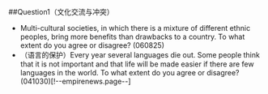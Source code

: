 \#\#Question1（文化交流与冲突）

* Multi-cultural societies, in which there is a mixture of different ethnic peoples, bring more benefits than drawbacks to a country. To what extent do you agree or disagree? \(060825\)
* （语言的保护）Every year several languages die out. Some people think that it is not important and that life will be made easier if there are few languages in the world. To what extent do you agree or disagree? \(041030\)\[!--empirenews.page--\]


